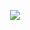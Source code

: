 <p align="center"><a href="https://laravel.com" target="_blank"><img src="[https://drive.google.com/file/d/1BNrbUBm8bNMdNmaws_RosBLLTOm-brCZ/view?usp=drive_link]"></a></p>


